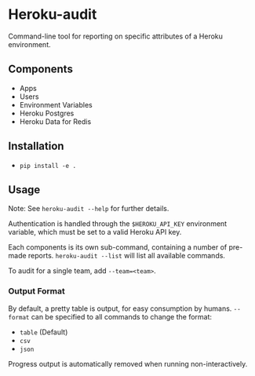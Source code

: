 # Heroku-audit

Command-line tool for reporting on specific attributes of a Heroku environment.

## Components

- Apps
- Users
- Environment Variables
- Heroku Postgres
- Heroku Data for Redis

## Installation

- `pip install -e .`

## Usage

Note: See `heroku-audit --help` for further details.

Authentication is handled through the `$HEROKU_API_KEY` environment variable, which must be set to a valid Heroku API key.

Each components is its own sub-command, containing a number of pre-made reports. `heroku-audit --list` will list all available commands.

To audit for a single team, add `--team=<team>`.

### Output Format

By default, a pretty table is output, for easy consumption by humans. `--format` can be specified to all commands to change the format:

- `table` (Default)
- `csv`
- `json`

Progress output is automatically removed when running non-interactively.
